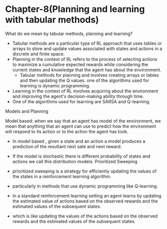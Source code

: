 
# Chapter-8(Planning and learning with tabular methods)

What do we mean by tabular methods, planning and learning?

- Tabular methods are a particular type of RL approach that uses tables or arrays to store and update values associated with states and actions in a discrete and finite space.
- Planning in the context of RL refers to the process of selecting actions to maximize a cumulative expected rewards while considering the current states and knowledge that the agent has about the environment.
  - Tabular methods for planning and involves creating arrays or tables and then updating the Q values. one of the algorithms used for learning is dynamic programming.
- Learning in the context of RL involves acquiring about the environment and improving the agent's decision-making ability through time.
- One of the algorithms used for learning are SARSA and Q-learning.

Models and Planning

Model based: when we say that an agent has model of the environment, we mean that anything that an agent can use to predict how the environment will respond to its action or to the action the agent has took.
- In model based , given a state and an action a model produces a prediction of the resultant next sate and next reward.
- If the model is stochastic there is different probability of states and actions we call this distribution models.
Prioritized Sweeping 

- prioritized sweeping is a strategy for efficiently updating the values of the states in a reinforcement learning algorithm.
- particularly in methods that use dynamic programming like Q-learning.
- In a standard reinforcement learning setting an agent learns by updating the estimated value of actions based on the observed rewards and the estimated values of the subsequent states.
- which is like updating the values of the actions based on the observed rewards and the estimated values of the subsequent states.
